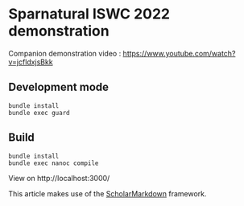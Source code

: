 # Sparnatural ISWC 2022 demonstration


Companion demonstration video : https://www.youtube.com/watch?v=jcfldxjsBkk

## Development mode
```
bundle install
bundle exec guard
```

## Build
```
bundle install
bundle exec nanoc compile
```

View on http://localhost:3000/

This article makes use of the [ScholarMarkdown](https://github.com/rubensworks/ScholarMarkdown/) framework.
